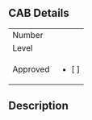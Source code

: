 ## CAB Details
|||
|----------------|---------------|
| Number         | <!--cab_number-->    |
| Level          | <!--cab_level-->    |
| Approved      |<ul><li><!--cab_approval-->[ ] <cab approval></li></ul>|

## Description